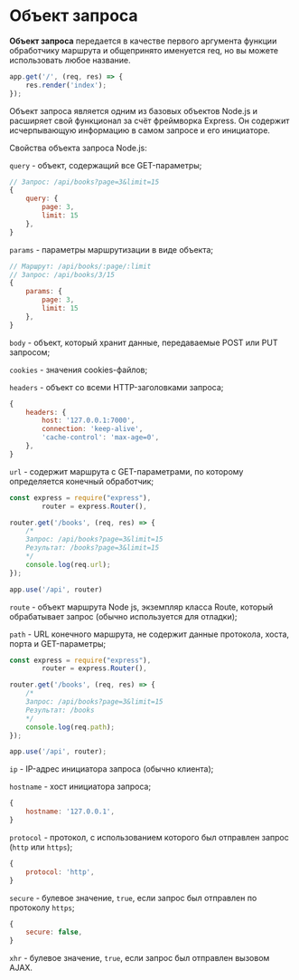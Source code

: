 # Объект запроса

**Объект запроса** передается в качестве первого аргумента функции обработчику маршрута и общепринято именуется req, но вы можете использовать любое название.

```js
app.get('/', (req, res) => {
    res.render('index');
});
```

Объект запроса является одним из базовых объектов Node.js и расширяет свой функционал за счёт фреймворка Express. Он содержит исчерпывающую информацию в самом запросе и его инициаторе.

Свойства объекта запроса Node.js:

`query` - объект, содержащий все GET-параметры;

```js
// Запрос: /api/books?page=3&limit=15
{
	query: {
		page: 3,
		limit: 15
	},
}
```

`params` - параметры маршрутизации в виде объекта;

```js
// Маршрут: /api/books/:page/:limit
// Запрос: /api/books/3/15
{
	params: {
		page: 3,
		limit: 15
	},
}
```

`body` - объект, который хранит данные, передаваемые POST или PUT запросом;

`cookies` - значения cookies-файлов;

`headers` - объект со всеми HTTP-заголовками запроса;

```js
{
	headers: {
		host: '127.0.0.1:7000',
		connection: 'keep-alive',
		'cache-control': 'max-age=0',
	},
}
```

`url` - содержит маршрута с GET-параметрами, по которому определяется конечный обработчик;

```js
const express = require("express"),
		router = express.Router(),

router.get('/books', (req, res) => {
	/*
	Запрос: /api/books?page=3&limit=15
	Результат: /books?page=3&limit=15
	*/
	console.log(req.url);
});

app.use('/api', router)
```

`route` - объект маршрута Node js, экземпляр класса Route, который обрабатывает запрос (обычно используется для отладки);

`path` - URL конечного маршрута, не содержит данные протокола, хоста, порта и GET-параметры;

```js
const express = require("express"),
		router = express.Router(),

router.get('/books', (req, res) => {
	/*
	Запрос: /api/books?page=3&limit=15
	Результат: /books
	*/
	console.log(req.path);
});

app.use('/api', router);
```

`ip` - IP-адрес инициатора запроса (обычно клиента);

`hostname` - хост инициатора запроса;

```js
{
	hostname: '127.0.0.1',
}
```

`protocol` - протокол, с использованием которого был отправлен запрос (`http` или `https`);

```js
{
	protocol: 'http',
}
```

`secure` - булевое значение, `true`, если запрос был отправлен по протоколу `https`;

```js
{
	secure: false,
}
```

`xhr` - булевое значение, `true`, если запрос был отправлен вызовом AJAX.

